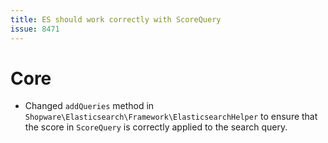 ```yaml
---
title: ES should work correctly with ScoreQuery
issue: 8471
---
```

# Core
* Changed `addQueries` method in `Shopware\Elasticsearch\Framework\ElasticsearchHelper` to ensure that the score in `ScoreQuery` is correctly applied to the search query.
